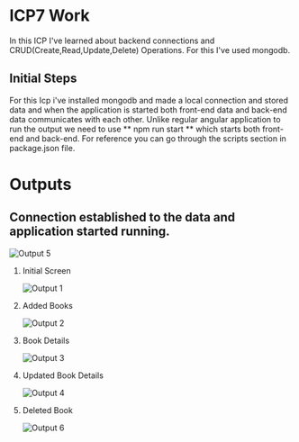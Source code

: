 # ICP7 Work

In this ICP I've learned about backend connections and CRUD(Create,Read,Update,Delete) Operations. For this I've used mongodb.

## Initial Steps

For this Icp i've installed mongodb and made a local connection and stored data and when the application is started both front-end data and back-end data communicates with each other. Unlike regular angular application to run the output we need to use ** npm run start ** which starts both front-end and back-end. For reference you can go through the scripts section in package.json file.

# Outputs

## Connection established to the data and application started running.

![Output 5](./Documentation/Images/Connection_Established.png)

1. Initial Screen

   ![Output 1](./Documentation/Images/Initial.png)

2. Added Books

   ![Output 2](./Documentation/Images/Added_Books.png)

3. Book Details

   ![Output 3](./Documentation/Images/Books_Details.png)

4. Updated Book Details

   ![Output 4](./Documentation/Images/Updated_Book.png)

5. Deleted Book

   ![Output 6](./Documentation/Images/Deleted_Book.png)
